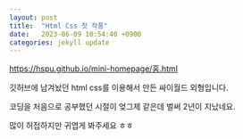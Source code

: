 ```yaml
---
layout: post
title:  "Html Css 첫 작품"
date:   2023-06-09 10:54:40 +0900
categories: jekyll update
---
```

https://hspu.github.io/mini-homepage/홈.html

깃허브에 남겨놨던 html css를 이용해서 만든 싸이월드 외형입니다.

코딩을 처음으로 공부했던 시절이 엊그제 같은데 벌써 2년이 지났네요.

많이 허접하지만 귀엽게 봐주세요 ㅎㅎ

[jekyll-docs]: https://jekyllrb.com/docs/home
[jekyll-gh]:   https://github.com/jekyll/jekyll
[jekyll-talk]: https://talk.jekyllrb.com/
